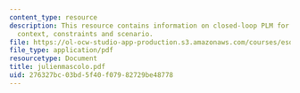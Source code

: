 ```yaml
---
content_type: resource
description: This resource contains information on closed-loop PLM for EOL of vehicles-
  context, constraints and scenario.
file: https://ol-ocw-studio-app-production.s3.amazonaws.com/courses/esd-290-special-topics-in-supply-chain-management-spring-2005/276327bc03bd5f40f07982729be48778_julienmascolo.pdf
file_type: application/pdf
resourcetype: Document
title: julienmascolo.pdf
uid: 276327bc-03bd-5f40-f079-82729be48778
---
```

